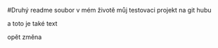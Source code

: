 #Druhý readme soubor v mém životě
můj testovaci projekt na git hubu


a toto je také text

opět změna 
